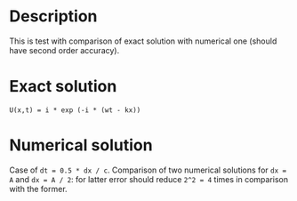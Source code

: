 # Description

This is test with comparison of exact solution with numerical one (should have second order accuracy).

# Exact solution

```
U(x,t) = i * exp (-i * (wt - kx))
```

# Numerical solution

Case of `dt = 0.5 * dx / c`. Comparison of two numerical solutions for `dx = A` and `dx = A / 2`: for latter error should reduce `2^2 = 4` times in comparison with the former.
